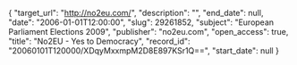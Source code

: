 {
  "target_url": "http://no2eu.com/", 
  "description": "", 
  "end_date": null, 
  "date": "2006-01-01T12:00:00", 
  "slug": 29261852, 
  "subject": "European Parliament Elections 2009", 
  "publisher": "no2eu.com", 
  "open_access": true, 
  "title": "No2EU - Yes to Democracy", 
  "record_id": "20060101T120000/XDqyMxxmpM2D8E897KSr1Q==", 
  "start_date": null
}

